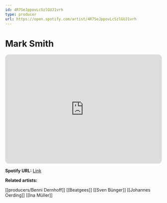 ```yaml
---
id: 4R7SeJppovLcSzlGUJ1vrh
type: producer
url: https://open.spotify.com/artist/4R7SeJppovLcSzlGUJ1vrh
---
```

# Mark Smith

<iframe style="border-radius:12px" src="https://open.spotify.com/embed/artist/4R7SeJppovLcSzlGUJ1vrh" width="100%" height="352" frameBorder="0" allowfullscreen="" allow="autoplay; clipboard-write; encrypted-media; fullscreen; picture-in-picture" loading="lazy"></iframe>

**Spotify URL:** [Link](https://open.spotify.com/artist/4R7SeJppovLcSzlGUJ1vrh)

**Related artists:**

[[producers/Benni Dernhoff]]
[[Beatgees]]
[[Sven Bünger]]
[[Johannes Oerding]]
[[Ina Müller]]

